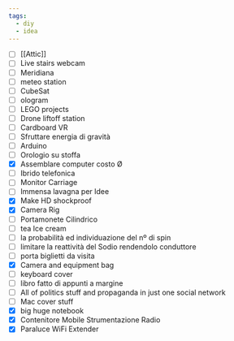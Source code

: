```yaml
---
tags:
  - diy
  - idea
---
```

- [ ] [[Attic]]
- [ ] Live stairs webcam
- [ ] Meridiana
- [ ] meteo station
- [ ] CubeSat
- [ ] ologram
- [ ] LEGO projects
- [ ] Drone liftoff station
- [ ] Cardboard VR
- [ ] Sfruttare energia di gravità
- [ ] Arduino
- [ ] Orologio su stoffa
- [x] Assemblare computer costo Ø
- [ ] Ibrido telefonica
- [ ] Monitor Carriage
- [ ] Immensa lavagna per Idee
- [x] Make HD shockproof
- [x] Camera Rig
- [ ] Portamonete Cilindrico
- [ ] tea Ice cream
- [ ] la probabilità ed individuazione del nº di spin
- [ ] limitare la reattività del Sodio rendendolo conduttore
- [ ] porta biglietti da visita
- [x] Camera and equipment bag
- [ ] keyboard cover
- [ ] libro fatto di appunti a margine
- [ ] All of politics stuff and propaganda in just one social network
- [ ] Mac cover stuff
- [x] big huge notebook
- [x] Contenitore Mobile Strumentazione Radio
- [x] Paraluce WiFi Extender